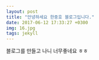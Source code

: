 ```yaml
---
layout: post
title: "안녕하세요 한중호 블로그입니다."
date: 2017-06-12 17:33:27 +0300
img: 16.jpg
tags: jekyll
---
```

블로그를 만들고 나니 너무좋네요 ㅎㅎ
